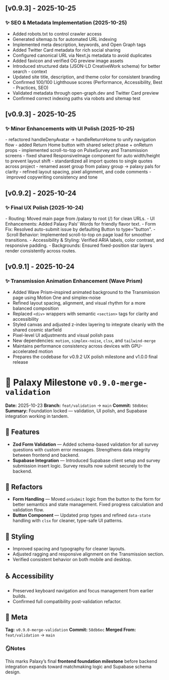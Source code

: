 ## [v0.9.3] - 2025-10-25
### ✨ SEO & Metadata Implementation (2025-10-25)

- Added robots.txt to control crawler access
- Generated sitemap.ts for automated URL indexing
- Implemented meta description, keywords, and Open Graph tags
- Added Twitter Card metadata for rich social sharing
- Configured canonical URL via Next.js metadata to avoid duplicates
- Added favicon and verified OG preview image assets
- Introduced structured data (JSON-LD CreativeWork schema) for better search - context
- Updated site title, description, and theme color for consistent branding
- Confirmed 100/100 Lighthouse scores (Performance, Accessibility, Best - Practices, SEO)
- Validated metadata through open-graph.dev and Twitter Card preview
- Confirmed correct indexing paths via robots and sitemap test

## [v0.9.3] - 2025-10-25
### ✨ Minor Enhancements with UI Polish (2025-10-25)

- refactored handleDenyAvatar → handleReturnHome to unify navigation flow
- added Return Home button with shared select phase + onReturn props
- implemented scroll-to-top on PulseSurvey and Transmission screens
- fixed shared ResponsiveImage component for auto width/height to prevent layout shift
- standardized all import quotes to single quotes across project
- renamed asset group from palaxy group → palaxy pals for clarity
- refined layout spacing, pixel alignment, and code comments
- improved copywriting consistency and tone

## [v0.9.2] - 2025-10-24 
### ✨ Final UX Polish (2025-10-24)

- Routing: Moved main page from /palaxy to root (/) for clean URLs.
- UI Enhancements: Added Palaxy Pals’ Words for friendly flavor text.
- Form Fix: Resolved auto-submit issue by defaulting Button to type="button".
- Scroll Behavior: Implemented scroll-to-top on page load for smoother transitions.
- Accessibility & Styling: Verified ARIA labels, color contrast, and responsive padding.
- Backgrounds: Ensured fixed-position star layers render consistently across routes.

## [v0.9.1] - 2025-10-24  
### ✨ Transmission Animation Enhancement (Wave Prism)

- Added Wave Prism–inspired animated background to the Transmission page using Motion One and simplex-noise    
- Refined layout spacing, alignment, and visual rhythm for a more balanced composition  
- Replaced `<div>` wrappers with semantic `<section>` tags for clarity and accessibility  
- Styled canvas and adjusted z-index layering to integrate cleanly with the shared cosmic starfield  
- Pixel-level UI adjustments and visual polish pass
- New dependencies: `motion`, `simplex-noise`, `clsx`, and `tailwind-merge`  
- Maintains performance consistency across devices with GPU-accelerated motion  
- Prepares the codebase for v0.9.2 UX polish milestone and v1.0.0 final release

# 🌌 Palaxy Milestone `v0.9.0-merge-validation`

**Date:** 2025-10-23
**Branch:** `feat/validation` → `main`
**Commit:** `58db6ec`
**Summary:** Foundation locked — validation, UI polish, and Supabase integration working in tandem.

## 🚀 Features

* **Zod Form Validation** — Added schema-based validation for all survey questions with custom error messages. Strengthens data integrity between frontend and backend.
* **Supabase Integration** — Introduced Supabase client setup and survey submission insert logic. Survey results now submit securely to the backend.

## 🧩 Refactors

* **Form Handling** — Moved `onSubmit` logic from the button to the form for better semantics and state management. Fixed progress calculation and validation flow.
* **Button Component** — Updated prop types and refined `data-state` handling with `clsx` for cleaner, type-safe UI patterns.

## 🎨 Styling

* Improved spacing and typography for cleaner layouts.
* Adjusted ragging and responsive alignment on the Transmission section.
* Verified consistent behavior on both mobile and desktop.

## ♿ Accessibility

* Preserved keyboard navigation and focus management from earlier builds.
* Confirmed full compatibility post-validation refactor.

## 🧭 Meta

**Tag:** `v0.9.0-merge-validation`
**Commit:** `58db6ec`
**Merged From:** `feat/validation` → `main`

### 🪞Notes

This marks Palaxy’s final **frontend foundation milestone** before backend integration expands toward matchmaking logic and Supabase schema design.

